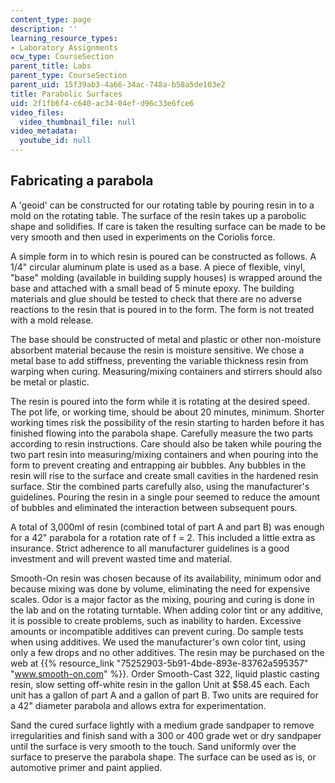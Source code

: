 ```yaml
---
content_type: page
description: ''
learning_resource_types:
- Laboratory Assignments
ocw_type: CourseSection
parent_title: Labs
parent_type: CourseSection
parent_uid: 15f39ab3-4a66-34ac-748a-b58a5de103e2
title: Parabolic Surfaces
uid: 2f1fb6f4-c640-ac34-04ef-d96c33e6fce6
video_files:
  video_thumbnail_file: null
video_metadata:
  youtube_id: null
---
```


Fabricating a parabola
----------------------

A 'geoid' can be constructed for our rotating table by pouring resin in to a mold on the rotating table. The surface of the resin takes up a parobolic shape and solidifies. If care is taken the resulting surface can be made to be very smooth and then used in experiments on the Coriolis force.

A simple form in to which resin is poured can be constructed as follows. A 1/4" circular aluminum plate is used as a base. A piece of flexible, vinyl, "base" molding (available in building supply houses) is wrapped around the base and attached with a small bead of 5 minute epoxy. The building materials and glue should be tested to check that there are no adverse reactions to the resin that is poured in to the form. The form is not treated with a mold release. 

The base should be constructed of metal and plastic or other non-moisture absorbent material because the resin is moisture sensitive. We chose a metal base to add stiffness, preventing the variable thickness resin from warping when curing. Measuring/mixing containers and stirrers should also be metal or plastic.

The resin is poured into the form while it is rotating at the desired speed. The pot life, or working time, should be about 20 minutes, minimum. Shorter working times risk the possibility of the resin starting to harden before it has finished flowing into the parabola shape. Carefully measure the two parts according to resin instructions. Care should also be taken while pouring the two part resin into measuring/mixing containers and when pouring into the form to prevent creating and entrapping air bubbles. Any bubbles in the resin will rise to the surface and create small cavities in the hardened resin surface. Stir the combined parts carefully also, using the manufacturer's guidelines. Pouring the resin in a single pour seemed to reduce the amount of bubbles and eliminated the interaction between subsequent pours.

A total of 3,000ml of resin (combined total of part A and part B) was enough for a 42" parabola for a rotation rate of f = 2. This included a little extra as insurance. Strict adherence to all manufacturer guidelines is a good investment and will prevent wasted time and material.

Smooth-On resin was chosen because of its availability, minimum odor and because mixing was done by volume, eliminating the need for expensive scales. Odor is a major factor as the mixing, pouring and curing is done in the lab and on the rotating turntable. When adding color tint or any additive, it is possible to create problems, such as inability to harden. Excessive amounts or incompatible additives can prevent curing. Do sample tests when using additives. We used the manufacturer's own color tint, using only a few drops and no other additives. The resin may be purchased on the web at {{% resource_link "75252903-5b91-4bde-893e-83762a595357" "www.smooth-on.com" %}}. Order Smooth-Cast 322, liquid plastic casting resin, slow setting off-white resin in the gallon Unit at $58.45 each. Each unit has a gallon of part A and a gallon of part B. Two units are required for a 42" diameter parabola and allows extra for experimentation.

Sand the cured surface lightly with a medium grade sandpaper to remove irregularities and finish sand with a 300 or 400 grade wet or dry sandpaper until the surface is very smooth to the touch. Sand uniformly over the surface to preserve the parabola shape. The surface can be used as is, or automotive primer and paint applied.